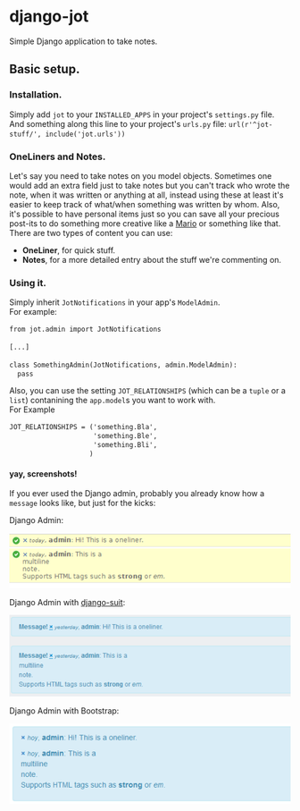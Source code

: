 django-jot
==========

Simple Django application to take notes.

## Basic setup.  

### Installation.

Simply add `jot` to your `INSTALLED_APPS` in your project's `settings.py` file.  
And something along this line to your project's `urls.py` file: `url(r'^jot-stuff/', include('jot.urls'))`  

### OneLiners and Notes.

Let's say you need to take notes on you model objects. Sometimes one would add an extra field just to take notes but you can't track who wrote the note, when it was written or anything at all, instead using these at least it's easier to keep track of what/when something was written by whom. Also, it's possible to have personal items just so you can save all your precious post-its to do something more creative like a [Mario](http://www.flickr.com/photos/36821880@N07/4289903023/lightbox/) or something like that.  
There are two types of content you can use:  
* **OneLiner**, for quick stuff.  
* **Notes**, for a more detailed entry about the stuff we're commenting on.  

### Using it.

Simply inherit `JotNotifications` in your app's `ModelAdmin`.  
For example:

    from jot.admin import JotNotifications
    
    [...]
    
    class SomethingAdmin(JotNotifications, admin.ModelAdmin):
      pass

Also, you can use the setting `JOT_RELATIONSHIPS` (which can be a `tuple` or a `list`) contanining the `app.model`s you want to work with.  
For Example

    JOT_RELATIONSHIPS = ('something.Bla',
                         'something.Ble',
                         'something.Bli',
                        )

#### yay, screenshots!

If you ever used the Django admin, probably you already know how a `message` looks like, but just for the kicks:

Django Admin:  

![Django Admin](preview-django.png)

Django Admin with [django-suit](http://djangosuit.com/):

![Django Admin with Bootstrap](preview-django-suit.png)

Django Admin with Bootstrap:

![Django Admin with Bootstrap](preview-django-w-bootstrap.png)

